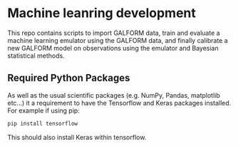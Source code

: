 # Machine leanring development

This repo contains scripts to import GALFORM data, train and evaluate a machine learning emulator using the GALFORM data, and finally calibrate a new GALFORM model on observations using the emulator and Bayesian statistical methods. 

## Required Python Packages 

As well as the usual scientific packages (e.g. NumPy, Pandas, matplotlib etc...) it a requirement to have the Tensorflow and Keras packages installed. 
For example if using pip: 

```bash
pip install tensorflow
```
This should also install Keras within tensorflow. 
